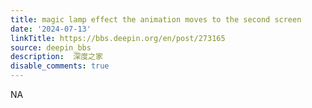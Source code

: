 ```yaml
---
title: magic lamp effect the animation moves to the second screen
date: '2024-07-13'
linkTitle: https://bbs.deepin.org/en/post/273165
source: deepin_bbs
description:  深度之家 
disable_comments: true
---
```

NA
